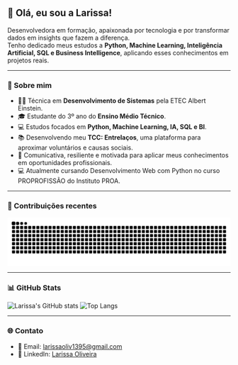 ## 💜 Olá, eu sou a Larissa!

Desenvolvedora em formação, apaixonada por tecnologia e por transformar dados em insights que fazem a diferença.  
Tenho dedicado meus estudos a **Python, Machine Learning, Inteligência Artificial, SQL e Business Intelligence**, aplicando esses conhecimentos em projetos reais.

---

### 📌 Sobre mim

- 👩‍💻 Técnica em **Desenvolvimento de Sistemas** pela ETEC Albert Einstein.
- 🎓 Estudante do 3º ano do **Ensino Médio Técnico**.
- 💻 Estudos focados em **Python, Machine Learning, IA, SQL e BI**.  
- 📚 Desenvolvendo meu **TCC: Entrelaços**, uma plataforma para aproximar voluntários e causas sociais.  
- 💬 Comunicativa, resiliente e motivada para aplicar meus conhecimentos em oportunidades profissionais.
- 💻 Atualmente cursando Desenvolvimento Web com Python no curso PROPROFISSÃO do Instituto PROA.
  

---

### 🐍 Contribuições recentes

<picture align="center">
  <source media="(prefers-color-scheme: dark)" srcset="https://raw.githubusercontent.com/Larissasantos2/LarissaSantos2/output/github-contribution-grid-snake-dark.svg">
  <source media="(prefers-color-scheme: light)" srcset="https://raw.githubusercontent.com/Larissasantos2/Larissasantos2/output/github-contribution-grid-snake-dark.svg">
  <img align="center" alt="github contribution grid snake animation" src="https://raw.githubusercontent.com/Larissasantos2/Larissasantos2/output/github-contribution-grid-snake.svg">
</picture>

---

### 📊 GitHub Stats

![Larissa's GitHub stats](https://github-readme-stats.vercel.app/api?username=LarissaSantos2&show_icons=true&theme=github_dark)
![Top Langs](https://github-readme-stats.vercel.app/api/top-langs/?username=LarissaSantos2&layout=compact&theme=github_dark)

---

### 🌐 Contato

- 📧 Email: larissaoliv1395@gmail.com  
- 💼 LinkedIn: [Larissa Oliveira](https://www.linkedin.com/in/larissaolivsantos07)


<!--
**LarissaSantos2/LarissaSantos2** is a ✨ _special_ ✨ repository because its `README.md` (this file) appears on your GitHub profile.

Here are some ideas to get you started:

- 🔭 I’m currently working on ...
- 🌱 I’m currently learning ...
- 👯 I’m looking to collaborate on ...
- 🤔 I’m looking for help with ...
- 💬 Ask me about ...
- 📫 How to reach me: ...
- 😄 Pronouns: ...
- ⚡ Fun fact: ...
-->
